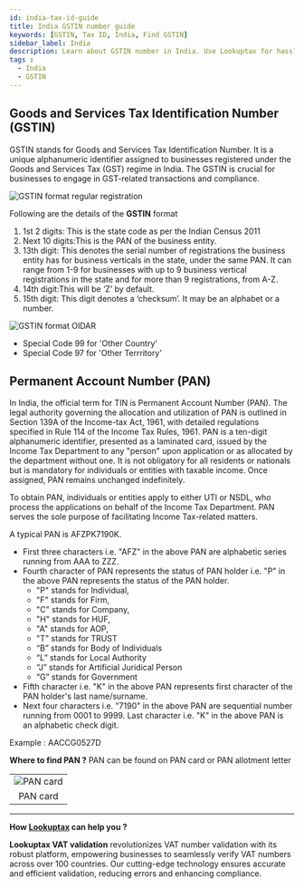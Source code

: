 ```yaml
---
id: india-tax-id-guide
title: India GSTIN number guide
keywords: [GSTIN, Tax ID, India, Find GSTIN]
sidebar_label: India
description: Learn about GSTIN number in India. Use Lookuptax for hassle-free tax id validation in India and other 100+ countries
tags : 
  - India
  - GSTIN
---
```

## Goods and Services Tax Identification Number (GSTIN)
GSTIN stands for Goods and Services Tax Identification Number. It is a unique alphanumeric identifier assigned to businesses registered under the Goods and Services Tax (GST) regime in India. The GSTIN is crucial for businesses to engage in GST-related transactions and compliance.

![GSTIN format regular registration](/img/GSTIN-format-regular-registration.png)

 Following are the details of the **GSTIN** format 

 1. 1st 2 digits: This is the state code as per the Indian Census 2011
 2. Next 10 digits:This is the PAN of the business entity.
 3. 13th digit: This denotes the serial number of registrations the business entity has for business verticals in the state, under the same PAN. It can range from 1-9 for businesses with up to 9 business vertical registrations in the state and for more than 9 registrations, from A-Z.
 4. 14th digit:This will be ‘Z’ by default.
 5. 15th digit: This digit denotes a ‘checksum’. It may be an alphabet or a number.

  ![GSTIN format OIDAR](/img/GSTIN-format-OIDAR.png)

* Special Code 99 for 'Other Country'
* Special Code 97 for 'Other Terrritory'  

## Permanent Account Number (PAN) 
In India, the official term for TIN is Permanent Account Number (PAN). The legal authority governing the allocation and utilization of PAN is outlined in Section 139A of the Income-tax Act, 1961, with detailed regulations specified in Rule 114 of the Income Tax Rules, 1961. PAN is a ten-digit alphanumeric identifier, presented as a laminated card, issued by the Income Tax Department to any "person" upon application or as allocated by the department without one. It is not obligatory for all residents or nationals but is mandatory for individuals or entities with taxable income. Once assigned, PAN remains unchanged indefinitely.

To obtain PAN, individuals or entities apply to either UTI or NSDL, who process the applications on behalf of the Income Tax Department. PAN serves the sole purpose of facilitating Income Tax-related matters.

A typical PAN is AFZPK7190K. 
* First three characters i.e. "AFZ" in the above PAN are alphabetic series running from AAA to ZZZ.
* Fourth character of PAN represents the status of PAN holder i.e. "P" in the above PAN represents the status of the PAN holder.
  * "P" stands for Individual,
  * "F" stands for Firm,
  * "C" stands for Company,
  * "H" stands for HUF,
  * "A" stands for AOP,
  * "T" stands for TRUST
  * “B” stands for Body of Individuals
  * “L” stands for Local Authority
  * “J” stands for Artificial Juridical Person
  * “G” stands for Government
* Fifth character i.e. "K" in the above PAN represents first character of the PAN holder's last name/surname.
* Next four characters i.e. "7190" in the above PAN are sequential number running from 0001 to 9999. Last character i.e. "K" in the above PAN is an alphabetic check digit.

Example : AACCG0527D

**Where to find PAN ?**
PAN can be found on PAN card or PAN allotment letter

<table align="center" border="0px" border-color="#dedede"><tr><td>
  <img src="/docs/img/taxid/pan.PNG" alt="PAN card"/>
  </td></tr>
  <tr><td align="center">PAN card</td></tr>
</table>

----
**How [Lookuptax](https://lookuptax.com/) can help you ?**

**Lookuptax VAT validation**  revolutionizes VAT number validation with its robust platform, empowering businesses to seamlessly verify VAT numbers across over 100 countries. Our cutting-edge technology ensures accurate and efficient validation, reducing errors and enhancing compliance.
